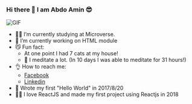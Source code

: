  ### Hi there 👋 I am Abdo Amin 😎

![GIF](https://45.media.tumblr.com/953aa61572f61a52c032b8d1303c2f94/tumblr_o3irc5PTnD1tqtfrjo1_500.gif)

- 👨‍💻 I’m currently studying at Microverse.
- 🔭 I’m currently working on HTML module 
- 😼 Fun fact:
  - At one point I had 7 cats at my house!
  - 🧘 I meditate a lot. (In 10 days I was able to meditate for 31 hours!)
- 👌 How to reach me:
  - [Facebook](https://www.facebook.com/AliZien1999)
  - [Linkedin](https://www.linkedin.com/in/abdo-amin-ab786a1b0/)
- 🤖 Wrote my first "Hello World" in 2017/8/20
- 🤹🏼 I love ReactJS and made my first project using Reactjs in 2018

